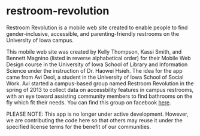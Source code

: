 # restroom-revolution
Restroom Revolution is a mobile web site created to enable people to find gender-inclusive, accessible, and parenting-friendly restrooms on the University of Iowa campus.

This mobile web site was created by Kelly Thompson, Kassi Smith, and Bennett Magnino (listed in reverse alphabetical order) for their Mobile Web Design course in the University of Iowa School of Library and Information Science under the instruction of Dr. Haowei Hsieh. The idea for the app came from Avi Deol, a student in the University of Iowa School of Social Work. Avi started a campus-based group named Restroom Revolution in the spring of 2013 to collect data on accessbility features in campus restrooms, with an eye toward assisting community members to find bathrooms on the fly which fit their needs. You can find this group on facebook <a href="https://www.facebook.com/groups/152151204948156/">here</a>.

PLEASE NOTE: This app is no longer under active development.  However, we are contributing the code here so that others may reuse it under the specified license terms for the benefit of our communities.
